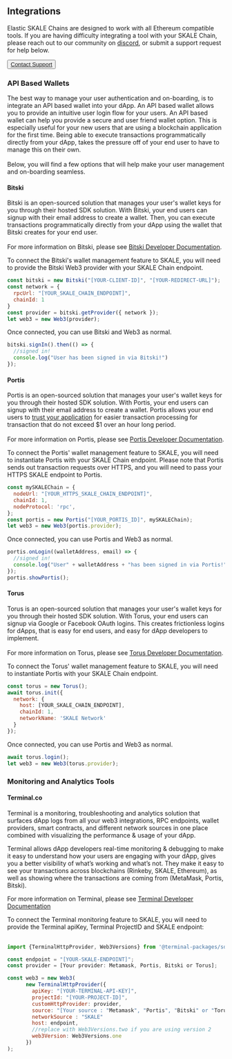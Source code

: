 ## Integrations

Elastic SKALE Chains are designed to work with all Ethereum compatible tools. If you are having difficulty integrating a tool with your SKALE Chain, please reach out to our community on  [discord](http://skale.chat/), or submit a support request for help below.  

<button>[Contact Support](https://skalelabs.typeform.com/to/pSu895)</button>

### API Based Wallets

The best way to manage your user authentication and on-boarding, is to integrate an API based wallet into your dApp. An API based wallet allows you to provide an intuitive user login flow for your users. An API based wallet can help you provide a secure and user friend wallet option. This is especially useful for your new users that are using a blockchain application for the first time. Being able to execute transactions programmatically directly from your dApp, takes the pressure off of your end user to have to manage this on their own.  
‍  
Below, you will find a few options that will help make your user management and on-boarding seamless.  

#### **Bitski**

Bitski is an open-sourced solution that manages your user's wallet keys for you through their hosted SDK solution. With Bitski, your end users can signup with their email address to create a wallet. Then, you can execute transactions programmatically directly from your dApp using the wallet that Bitski creates for your end user.  
‍  
For more information on Bitski, please see  [Bitski Developer Documentation](https://docs.bitski.com/).  

To connect the Bitski's wallet management feature to SKALE, you will need to provide the Bitski Web3 provider with your SKALE Chain endpoint.  

```javascript
const bitski = new Bitski("[YOUR-CLIENT-ID]", "[YOUR-REDIRECT-URL]");
const network = {
  rpcUrl: "[YOUR_SKALE_CHAIN_ENDPOINT]",
  chainId: 1
}
const provider = bitski.getProvider({ network });
let web3 = new Web3(provider);

```

Once connected, you can use Bitski and Web3 as normal.  

```javascript
bitski.signIn().then(() => {
  //signed in!
  console.log("User has been signed in via Bitski!")
});

```

#### **Portis**

Portis is an open-sourced solution that manages your user's wallet keys for you through their hosted SDK solution. With Portis, your end users can signup with their email address to create a wallet. Portis allows your end users to  [trust your application](https://docs.portis.io/#/trust-this-app)  for easier transaction processing for transaction that do not exceed $1 over an hour long period.  
‍  
For more information on Portis, please see  [Portis Developer Documentation](https://docs.portis.io/).  

To connect the Portis' wallet management feature to SKALE, you will need to instantiate Portis with your SKALE Chain endpoint. Please note that Portis sends out transaction requests over HTTPS, and you will need to pass your HTTPS SKALE endpoint to Portis.  

```javascript
const mySKALEChain = {
  nodeUrl: "[YOUR_HTTPS_SKALE_CHAIN_ENDPOINT]",
  chainId: 1,
  nodeProtocol: 'rpc',
};
const portis = new Portis("[YOUR_PORTIS_ID]", mySKALEChain);
let web3 = new Web3(portis.provider);

```

Once connected, you can use Portis and Web3 as normal.  

```javascript
portis.onLogin((walletAddress, email) => {
  //signed in!
  console.log("User" + walletAddress + "has been signed in via Portis!")
});
portis.showPortis();

```

#### **Torus**

Torus is an open-sourced solution that manages your user's wallet keys for you through their hosted SDK solution. With Torus, your end users can signup via Google or Facebook OAuth logins. This creates frictionless logins for dApps, that is easy for end users, and easy for dApp developers to implement.  
‍  
For more information on Torus, please see  [Torus Developer Documentation](https://docs.tor.us/).  

To connect the Torus' wallet management feature to SKALE, you will need to instantiate Portis with your SKALE Chain endpoint.  

```javascript
const torus = new Torus();
await torus.init({
  network: {
    host: [YOUR_SKALE_CHAIN_ENDPOINT],
    chainId: 1,
    networkName: 'SKALE Network'
  }
});

```

Once connected, you can use Portis and Web3 as normal.  

```javascript
await torus.login();
let web3 = new Web3(torus.provider);

```

### Monitoring and Analytics Tools

#### **Terminal.co**

Terminal is a monitoring, troubleshooting and analytics solution that surfaces dApp logs from all your web3 integrations, RPC endpoints, wallet providers, smart contracts, and different network sources in one place combined with visualizing the performance & usage of your dApp.  
  
Terminal allows dApp developers real-time monitoring & debugging to make it easy to understand how your users are engaging with your dApp, gives you a better visibility of what’s working and what’s not. They make it easy to see your transactions across blockchains (Rinkeby, SKALE, Ethereum), as well as showing where the transactions are coming from (MetaMask, Portis, Bitski).  
  
For more information on Terminal, please see  [Terminal Developer Documentation](https://docs.terminal.co/)  

To connect the Terminal monitoring feature to SKALE, you will need to provide the Terminal apiKey, Terminal ProjectID and SKALE endpoint:  
‍  

```javascript
import {TerminalHttpProvider, Web3Versions} from '@terminal-packages/sdk';

const endpoint = "[YOUR-SKALE-ENDPOINT]";
const provider = [Your provider: Metamask, Portis, Bitski or Torus];

const web3 = new Web3(
      new TerminalHttpProvider({
        apiKey: "[YOUR-TERMINAL-API-KEY]",
        projectId: "[YOUR-PROJECT-ID]",
        customHttpProvider: provider,
        source: "[Your source : "Metamask", "Portis", "Bitski" or "Torus"]",
        networkSource : "SKALE"
        host: endpoint,
        //replace with Web3Versions.two if you are using version 2
        web3Version: Web3Versions.one
      })
);
```
